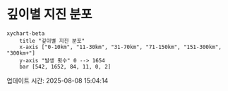 # 깊이별 지진 분포

```mermaid
xychart-beta
    title "깊이별 지진 분포"
    x-axis ["0-10km", "11-30km", "31-70km", "71-150km", "151-300km", "300km+"]
    y-axis "발생 횟수" 0 --> 1654
    bar [542, 1652, 84, 11, 0, 2]
```

업데이트 시간: 2025-08-08 15:04:14
